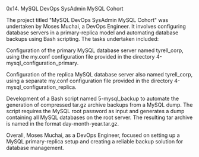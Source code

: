 0x14. MySQL DevOps SysAdmin MySQL Cohort

The project titled "MySQL DevOps SysAdmin MySQL Cohort" was undertaken by Moses Muchai, a DevOps Engineer. It involves configuring database servers in a primary-replica model and automating database backups using Bash scripting.
The tasks undertaken included:

Configuration of the primary MySQL database server named tyrell_corp, using the my.conf configuration file provided in the directory 4-mysql_configuration_primary.

Configuration of the replica MySQL database server also named tyrell_corp, using a separate my.conf configuration file provided in the directory 4-mysql_configuration_replica.

Development of a Bash script named 5-mysql_backup to automate the generation of compressed tar.gz archive backups from a MySQL dump. The script requires the MySQL root password
as input and generates a dump containing all MySQL databases on the root server. The resulting tar archive is named in the format day-month-year.tar.gz.

Overall, Moses Muchai, as a DevOps Engineer, focused on setting up a MySQL primary-replica setup and creating a reliable backup solution for database management. 
